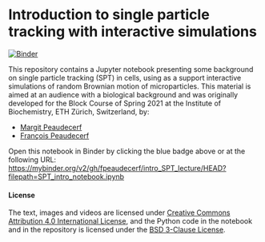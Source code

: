 # Introduction to single particle tracking with interactive simulations

[![Binder](https://mybinder.org/badge_logo.svg)](https://mybinder.org/v2/gh/fpeaudecerf/intro_SPT_lecture/HEAD?filepath=SPT_intro_notebook.ipynb)

This repository contains a Jupyter notebook presenting some background on single particle tracking (SPT) in cells, using as a support interactive simulations of random Brownian motion of microparticles. This material is aimed at an audience with a biological background and was originally developed for the Block Course of Spring 2021 at the Institute of Biochemistry, ETH Zürich, Switzerland, by:
* [Margit Peaudecerf](https://bc.biol.ethz.ch/research/weis/People2020/margit-peaudecerf.html)
* [François Peaudecerf](https://n.ethz.ch/~fpeaudec/)

Open this notebook in Binder by clicking the blue badge above or at the following URL:
https://mybinder.org/v2/gh/fpeaudecerf/intro_SPT_lecture/HEAD?filepath=SPT_intro_notebook.ipynb

#### License

The text, images and videos are licensed under [Creative Commons Attribution 4.0 International License](http://creativecommons.org/licenses/by/4.0/), and the Python code in the notebook and in the repository is licensed under the [BSD 3-Clause License](https://opensource.org/licenses/BSD-3-Clause).
